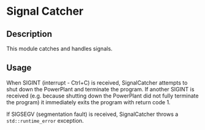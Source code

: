 Signal Catcher
==============

## Description

This module catches and handles signals.

## Usage

When SIGINT (interrupt - Ctrl+C) is received, SignalCatcher attempts to shut
down the PowerPlant and terminate the program. If another SIGINT is
received (e.g. because shutting down the PowerPlant did not fully terminate
the program) it immediately exits the program with return code 1.

If SIGSEGV (segmentation fault) is received, SignalCatcher throws a
`std::runtime_error` exception.

